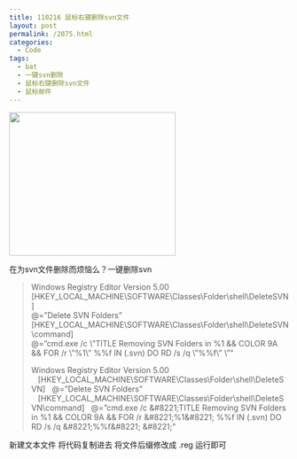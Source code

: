 ```yaml
---
title: 110216 鼠标右键删除svn文件
layout: post
permalink: /2075.html
categories:
  - Code
tags:
  - bat
  - 一键svn删除
  - 鼠标右键删除svn文件
  - 鼠标邮件
---
```

[<img class="aligncenter size-medium wp-image-2076" title="subversion_logo-384x332" src="http://www.80aj.com/wp-content/uploads/2011/02/subversion_logo-384x332-300x259.png" alt="" width="300" height="259" />][1]

在为svn文件删除而烦恼么？一键删除svn

> <div id="_mcePaste">
>   Windows Registry Editor Version 5.00
> </div>
> 
> <div id="_mcePaste">
>   [HKEY_LOCAL_MACHINE\SOFTWARE\Classes\Folder\shell\DeleteSVN]
> </div>
> 
> <div id="_mcePaste">
>   @=&#8221;Delete SVN Folders&#8221;
> </div>
> 
> <div id="_mcePaste">
>   [HKEY_LOCAL_MACHINE\SOFTWARE\Classes\Folder\shell\DeleteSVN\command]
> </div>
> 
> <div id="_mcePaste">
>   @=&#8221;cmd.exe /c \&#8221;TITLE Removing SVN Folders in %1 && COLOR 9A && FOR /r \&#8221;%1\&#8221; %%f IN (.svn) DO RD /s /q \&#8221;%%f\&#8221; \&#8221;"
> </div>
> 
> Windows Registry Editor Version 5.00    [HKEY\_LOCAL\_MACHINE\SOFTWARE\Classes\Folder\shell\DeleteSVN]   @=&#8221;Delete SVN Folders&#8221;    [HKEY\_LOCAL\_MACHINE\SOFTWARE\Classes\Folder\shell\DeleteSVN\command]   @=&#8221;cmd.exe /c \&#8221;TITLE Removing SVN Folders in %1 && COLOR 9A && FOR /r \&#8221;%1\&#8221; %%f IN (.svn) DO RD /s /q \&#8221;%%f\&#8221; \&#8221;"

新建文本文件 将代码复制进去 将文件后缀修改成 .reg 运行即可

 [1]: http://www.80aj.com/wp-content/uploads/2011/02/subversion_logo-384x332.png